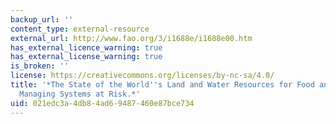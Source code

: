 ```yaml
---
backup_url: ''
content_type: external-resource
external_url: http://www.fao.org/3/i1688e/i1688e00.htm
has_external_licence_warning: true
has_external_license_warning: true
is_broken: ''
license: https://creativecommons.org/licenses/by-nc-sa/4.0/
title: '*The State of the World''s Land and Water Resources for Food and Agriculture:
  Managing Systems at Risk.*'
uid: 021edc3a-4db8-4ad6-9487-460e87bce734
---
```

